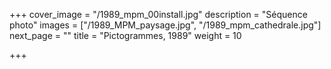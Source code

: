 +++
cover_image = "/1989_mpm_00install.jpg"
description = "Séquence photo"
images = ["/1989_MPM_paysage.jpg", "/1989_mpm_cathedrale.jpg"]
next_page = ""
title = "Pictogrammes, 1989"
weight = 10

+++

